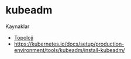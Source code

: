 # kubeadm


Kaynaklar
* [Topoloji](https://kubernetes.io/docs/setup/production-environment/tools/kubeadm/ha-topology/)
* https://kubernetes.io/docs/setup/production-environment/tools/kubeadm/install-kubeadm/